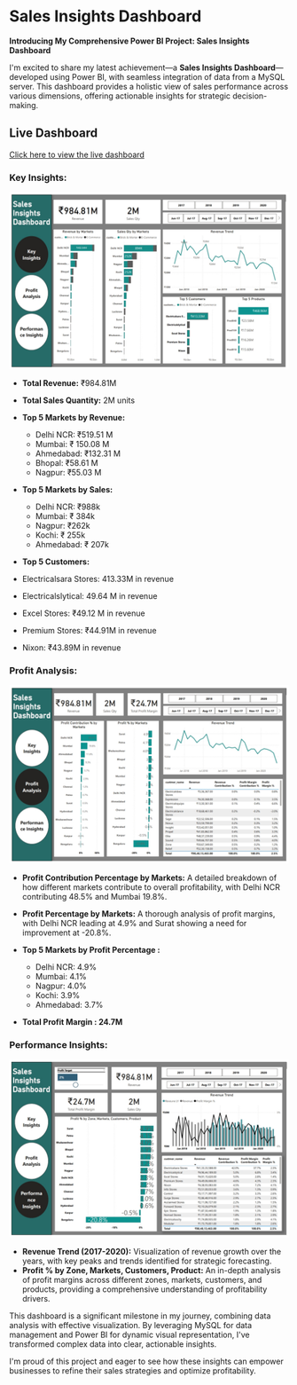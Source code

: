 # Sales Insights Dashboard


**Introducing My Comprehensive Power BI Project: Sales Insights Dashboard** 

I'm excited to share my latest achievement—a **Sales Insights Dashboard**—developed using Power BI, with seamless integration of data from a MySQL server. This dashboard provides a holistic view of sales performance across various dimensions, offering actionable insights for strategic decision-making.

## Live Dashboard
[Click here to view the live dashboard](https://app.powerbi.com/view?r=eyJrIjoiYzAyNWY5MzYtNTkyOC00ZGEzLTk5MDQtZGY3NGQwNzMwYTAyIiwidCI6IjMwOTJkZjBiLWRhMjMtNDA1Yi1iZDczLWU5YThmZWEwODM2MSJ9)

### Key Insights:
![Key Insights](https://github.com/inamdarmustafa11/Sales-Insights-Dashboard/blob/d9d5f8037cafbf05bdb35360e1089a42ecef63e3/Key%20Insights.jpeg)


- **Total Revenue:** ₹984.81M
- **Total Sales Quantity:** 2M units
- **Top 5 Markets by Revenue:**
  - Delhi NCR: ₹519.51 M
  - Mumbai: ₹ 150.08 M
  - Ahmedabad: ₹132.31 M
  - Bhopal: ₹58.61 M
  - Nagpur: ₹55.03 M

- **Top 5 Markets by Sales:**
  - Delhi NCR: ₹988k
  - Mumbai: ₹ 384k
  - Nagpur: ₹262k
  - Kochi: ₹ 255k
  - Ahmedabad: ₹ 207k


- **Top 5 Customers:**
- Electricalsara Stores: 413.33M in revenue
- Electricalslytical: 49.64 M in revenue
- Excel Stores: ₹49.12 M in revenue
- Premium Stores: ₹44.91M in revenue
- Nixon: ₹43.89M in revenue

### Profit Analysis:
![Profit Analysis](https://github.com/inamdarmustafa11/Sales-Insights-Dashboard/blob/deedd56eea8550837f8298c25c083233f7272d4e/Profit%20Analysis.jpeg)

- **Profit Contribution Percentage by Markets:** A detailed breakdown of how different markets contribute to overall profitability, with Delhi NCR contributing 48.5% and Mumbai 19.8%.
- **Profit Percentage by Markets:** A thorough analysis of profit margins, with Delhi NCR leading at 4.9% and Surat showing a need for improvement at -20.8%.

- **Top 5 Markets by Profit Percentage :**
  - Delhi NCR: 4.9%
  - Mumbai: 4.1%
  - Nagpur: 4.0%
  - Kochi: 3.9%
  - Ahmedabad: 3.7%

- **Total Profit Margin : 24.7M**

### Performance Insights:
![Performance Insights](https://github.com/inamdarmustafa11/Sales-Insights-Dashboard/blob/0d09fcfb6d84a3c46f960e3cbc8e01c6ff876f48/Performance%20Insights.jpeg)

    
- **Revenue Trend (2017-2020):** Visualization of revenue growth over the years, with key peaks and trends identified for strategic forecasting.
- **Profit % by Zone, Markets, Customers, Product:** An in-depth analysis of profit margins across different zones, markets, customers, and products, providing a comprehensive understanding of profitability drivers.

This dashboard is a significant milestone in my journey, combining data analysis with effective visualization. By leveraging MySQL for data management and Power BI for dynamic visual representation, I've transformed complex data into clear, actionable insights.

I'm proud of this project and eager to see how these insights can empower businesses to refine their sales strategies and optimize profitability.

